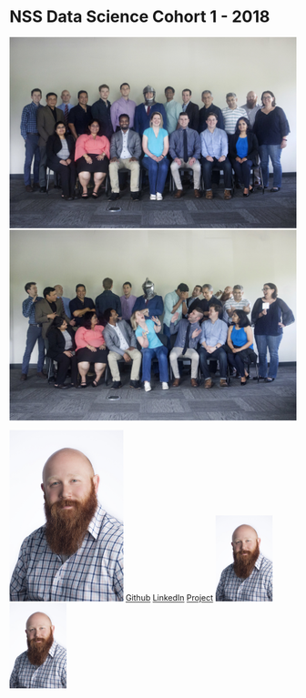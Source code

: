 # NSS Data Science Cohort 1 - 2018


![before](assets/img/class1.jpg?raw=true)
![after](assets/img/class2.jpg?raw=true)
<p float="left">
  <img src="assets/img/brandon1.jpg" width="200" />
  <a href="https://github.com/DataScienceBS" target="_blank" class="fa fa-github">Github</a>
  <a href="https://www.linkedin.com/in/bsanders21/" target="_blank" class="fa fa-linkedin-square">LinkedIn</a>
  <a href="https://datasciencebs.shinyapps.io/Walmart_Book_Topic_Modeling/" target="_blank" class="fa fa-linkedin-square">Project</a>
  <img src="assets/img/brandon1.jpg" width="100" /> 
  <img src="assets/img/brandon1.jpg" width="100" />
</p>

